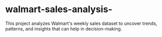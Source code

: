 # walmart-sales-analysis-
This project analyzes Walmart's weekly sales dataset to uncover trends, patterns, and insights that can help in decision-making.
